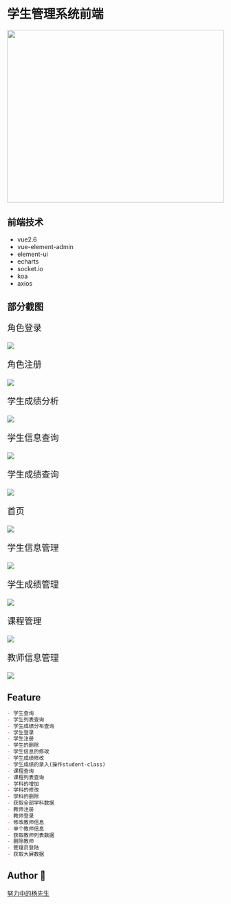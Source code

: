 <h1>学生管理系统前端</h1>

<p text-aligin="center">
  <img width="100%" height="400" src="https://image.yangxiansheng.top/img/d1d7b033-d75e-4cd6-ae39-fcd5f1c0a7c5.jpg?imagelist"/>
  </p>



## 前端技术
- vue2.6
- vue-element-admin
- element-ui
- echarts
- socket.io
- koa
- axios

## 部分截图

<p style="font-size:20px;font-weight:500;">角色登录</p>

![](https://image.yangxiansheng.top/img/20200611002243.png?imagelist)

<p style="font-size:20px;font-weight:500;">角色注册</p>

![](https://image.yangxiansheng.top/img/20200616131849.png?imagelist)

<p style="font-size:20px;font-weight:500;">学生成绩分析</p>

![](https://image.yangxiansheng.top/img/20200616131914.png?imagelist)

<p style="font-size:20px;font-weight:500;">学生信息查询</p>

![](https://image.yangxiansheng.top/img/20200616131931.png?imagelist)

<p style="font-size:20px;font-weight:500;">学生成绩查询</p>

![](https://image.yangxiansheng.top/img/20200611002243.png?imagelist)

<p style="font-size:20px;font-weight:500;">首页</p>

![](https://image.yangxiansheng.top/img/20200616132009.png?imagelist)

<p style="font-size:20px;font-weight:500;">学生信息管理</p>

![](https://image.yangxiansheng.top/img/20200616133320.png?imagelist)

<p style="font-size:20px;font-weight:500;">学生成绩管理</p>

![](https://image.yangxiansheng.top/img/20200616132105.png?imagelist)

<p style="font-size:20px;font-weight:500;">课程管理</p>

![](https://image.yangxiansheng.top/img/20200616132129.png?imagelist)

<p style="font-size:20px;font-weight:500;">教师信息管理</p>

![](https://image.yangxiansheng.top/img/20200616132142.png?imagelist)

## Feature

```markdown
- 学生查询
- 学生列表查询
- 学生成绩分布查询
- 学生登录
- 学生注册
- 学生的删除 
- 学生信息的修改
- 学生成绩修改
- 学生成绩的录入(操作student-class)
- 课程查询
- 课程列表查询
- 学科的增加 
- 学科的修改 
- 学科的删除 
- 获取全部学科数据
- 教师注册
- 教师登录
- 修改教师信息
- 单个教师信息
- 获取教师列表数据
- 删除教师
- 管理员登陆
- 获取大屏数据
```
## Author 👶
[努力中的杨先生](https://github.com/251205668)

